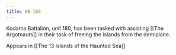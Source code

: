 ```yaml
---
title: KB-180
---
```


Kodama Battalion, unit 180, has been tasked with assisting [[The Argotnauts]] in their task of freeing the islands from the demiplane.

Appears in [[The 13 Islands of the Haunted Sea]]
